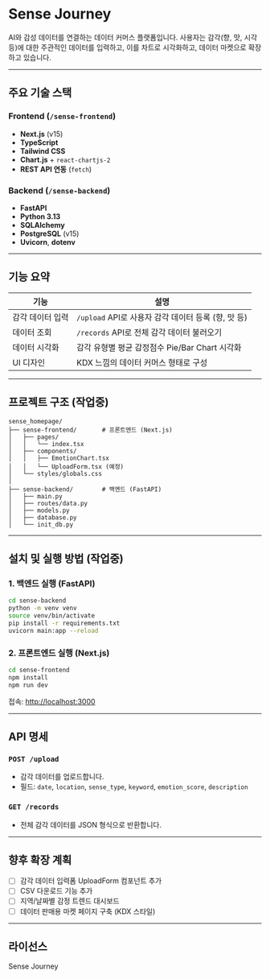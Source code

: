 # Sense Journey

AI와 감성 데이터를 연결하는 데이터 커머스 플랫폼입니다. 
사용자는 감각(향, 맛, 시각 등)에 대한 주관적인 데이터를 입력하고,
이를 차트로 시각화하고, 데이터 마켓으로 확장하고 있습니다.

---

## 주요 기술 스택

### Frontend (`/sense-frontend`)
- **Next.js** (v15)
- **TypeScript**
- **Tailwind CSS**
- **Chart.js** + `react-chartjs-2`
- **REST API 연동** (`fetch`)

### Backend (`/sense-backend`)
- **FastAPI**
- **Python 3.13**
- **SQLAlchemy**
- **PostgreSQL** (v15)
- **Uvicorn**, **dotenv**

---

## 기능 요약

| 기능 | 설명 |
|------|------|
| 감각 데이터 입력 | `/upload` API로 사용자 감각 데이터 등록 (향, 맛 등) |
| 데이터 조회 | `/records` API로 전체 감각 데이터 불러오기 |
| 데이터 시각화 | 감각 유형별 평균 감정점수 Pie/Bar Chart 시각화 |
| UI 디자인 | KDX 느낌의 데이터 커머스 형태로 구성 |

---

## 프로젝트 구조 (작업중)

```
sense_homepage/
├── sense-frontend/       # 프론트엔드 (Next.js)
│   ├── pages/
│   │   └── index.tsx
│   ├── components/
│   │   ├── EmotionChart.tsx
│   │   └── UploadForm.tsx (예정)
│   └── styles/globals.css
│
├── sense-backend/        # 백엔드 (FastAPI)
│   ├── main.py
│   ├── routes/data.py
│   ├── models.py
│   ├── database.py
│   └── init_db.py
```

---

## 설치 및 실행 방법 (작업중)

### 1. 백엔드 실행 (FastAPI)
```bash
cd sense-backend
python -m venv venv
source venv/bin/activate
pip install -r requirements.txt
uvicorn main:app --reload
```

### 2. 프론트엔드 실행 (Next.js)
```bash
cd sense-frontend
npm install
npm run dev
```

접속: [http://localhost:3000](http://localhost:3000)

---

## API 명세

### `POST /upload`
- 감각 데이터를 업로드합니다.
- 필드: `date`, `location`, `sense_type`, `keyword`, `emotion_score`, `description`

### `GET /records`
- 전체 감각 데이터를 JSON 형식으로 반환합니다.

---

## 향후 확장 계획
- [ ] 감각 데이터 입력폼 UploadForm 컴포넌트 추가
- [ ] CSV 다운로드 기능 추가
- [ ] 지역/날짜별 감정 트렌드 대시보드
- [ ] 데이터 판매용 마켓 페이지 구축 (KDX 스타일)

---

## 라이선스
Sense Journey
